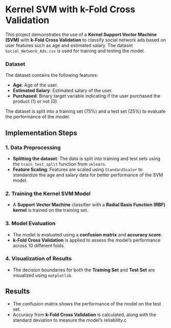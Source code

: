# Kernel SVM with k-Fold Cross Validation

This project demonstrates the use of a **Kernel Support Vector Machine (SVM)** with **k-Fold Cross Validation** to classify social network ads based on user features such as age and estimated salary. The dataset `Social_Network_Ads.csv` is used for training and testing the model.

### Dataset
The dataset contains the following features:
- **Age**: Age of the user.
- **Estimated Salary**: Estimated salary of the user.
- **Purchased**: Binary target variable indicating if the user purchased the product (1) or not (0).

The dataset is split into a training set (75%) and a test set (25%) to evaluate the performance of the model.

## Implementation Steps

### 1. Data Preprocessing
- **Splitting the dataset**: The data is split into training and test sets using the `train_test_split` function from `sklearn`.
- **Feature Scaling**: Features are scaled using `StandardScaler` to standardize the age and salary data for better performance of the SVM model.

### 2. Training the Kernel SVM Model
- A **Support Vector Machine** classifier with a **Radial Basis Function (RBF) kernel** is trained on the training set.

### 3. Model Evaluation
- The model is evaluated using a **confusion matrix** and **accuracy score**.
- **k-Fold Cross Validation** is applied to assess the model’s performance across 10 different folds.

### 4. Visualization of Results
- The decision boundaries for both the **Training Set** and **Test Set** are visualized using `matplotlib`.

## Results

- The confusion matrix shows the performance of the model on the test set.
- Accuracy from **k-Fold Cross Validation** is calculated, along with the standard deviation to measure the model’s reliability.c
